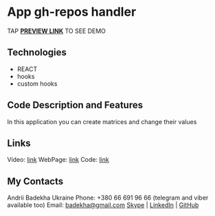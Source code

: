 # App gh-repos handler
TAP **[PREVIEW LINK](https://andriifront.github.io/rct-matrix-csthks/)** TO SEE DEMO


## Technologies
 - REACT
 - hooks
 - custom hooks


## Code Description and Features
In this application you can create matrices and change their values


## Links
Video: [link](https://www.youtube.com/watch?v=ifWtsE80-Ro&list=PLx9b8ngesbGEXrHBR8fBcQFfYyAeZv59d&index=13)
WebPage: [link](https://andriifront.github.io/rct-matrix-csthks/)
Code: [link](https://github.com/andriiFront/rct-matrix-csthks)


## My Contacts
Andrii Badekha
Ukraine
Phone: +380 66 691 96 66 (telegram and viber available too)
Email: [badekha@gmail.com](mailto:badekha@gmail.com)
[Skype](https://join.skype.com/invite/h29gcO1kzY99) | [LinkedIn](https://www.linkedin.com/in/andrii-badekha-3a026b79/) | [GitHub](https://github.com/andriiFront)
